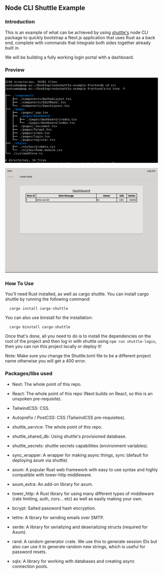 ## Node CLI Shuttle Example
### Introduction
This is an example of what can be achieved by using [shuttle's](https://www.shuttle.rs) node CLI package to quickly bootstrap a Next.js application that uses Rust as a back end, complete with commands that integrate both sides together already built in.

We will be building a fully working login portal with a dashboard.

### Preview

![](./Screenshot3.png)

![](./Screenshot2.png)

### How To Use
You'll need Rust installed, as well as cargo shuttle. You can install cargo shuttle by running the following command:
```
  cargo install cargo-shuttle
```

You can also use binstall for the installation:
```
  cargo binstall cargo-shuttle
```

Once that's done, all you need to do is to install the dependencies on the root of the project and then log in with shuttle using `npm run shuttle-login`, then you can run this project locally or deploy it!

Note: Make sure you change the Shuttle.toml file to be a different project name otherwise you will get a 400 error.


### Packages/libs used
* Next: The whole point of this repo.
* React: The whole point of this repo (Next builds on React, so this is an unspoken pre-requisite).
* TailwindCSS: CSS.
* Autoprefix / PostCSS: CSS (TailwindCSS pre-requisites).

* shuttle_service: The whole point of this repo.
* shuttle_shared_db: Using shuttle's provisioned database.
* shuttle_secrets: shuttle secrets capabilities (environment variables).
* sync_wrapper: A wrapper for making async things, sync (default for deploying axum via shuttle)
* axum: A popular Rust web framework with easy to use syntax and highly compatible with tower-http middleware.
* axum_extra: An add-on library for axum. 
* tower_http: A Rust library for using many different types of middleware (rate limiting, auth, cors... etc) as well as easily making your own.
* bcrypt: Salted password hash encryption.
* lettre: A library for sending emails over SMTP.
* serde: A library for serializing and deserializing structs (required for Axum).
* rand: A random generator crate. We use this to generate session IDs but also can use it to generate random new strings, which is useful for password resets.
* sqlx: A library for working with databases and creating async connection pools.